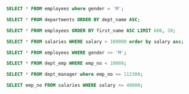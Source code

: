 ```sql
SELECT * FROM employees where gender = 'M';
```

```sql
SELECT * FROM departments ORDER BY dept_name ASC;
```

```sql
SELECT * FROM employees ORDER BY first_name ASC LIMIT 600, 20;
```

```sql
SELECT * FROM salaries WHERE salary > 100000 order by salary asc;
```

```sql
SELECT * FROM employees WHERE gender <> 'M';
```

```sql
SELECT * FROM dept_emp WHERE emp_no < 10009;
```

```sql
SELECT * FROM dept_manager where emp_no <= 112300;
```

```sql
SELECT emp_no FROM salaries WHERE salary <= 40000;
```
